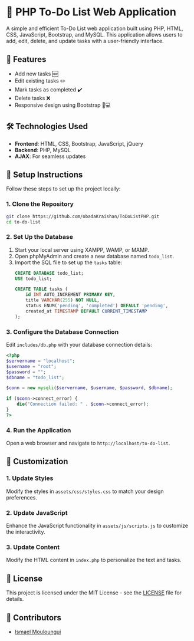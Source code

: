 
# 📝 PHP To-Do List Web Application
A simple and efficient To-Do List web application built using PHP, HTML, CSS, JavaScript, Bootstrap, and MySQL. This application allows users to add, edit, delete, and update tasks with a user-friendly interface.

## 🌟 Features
- Add new tasks 🆕
- Edit existing tasks ✏️
- Mark tasks as completed ✔️
- Delete tasks ❌
- Responsive design using Bootstrap 📱💻

## 🛠️ Technologies Used
- **Frontend**: HTML, CSS, Bootstrap, JavaScript, jQuery
- **Backend**: PHP, MySQL
- **AJAX**: For seamless updates

## 📝 Setup Instructions

Follow these steps to set up the project locally:

### 1. Clone the Repository
```bash
git clone https://github.com/obadaKraishan/ToDoListPHP.git
cd to-do-list
```

### 2. Set Up the Database
1. Start your local server using XAMPP, WAMP, or MAMP.
2. Open phpMyAdmin and create a new database named `todo_list`.
3. Import the SQL file to set up the `tasks` table:
   ```sql
   CREATE DATABASE todo_list;
   USE todo_list;

   CREATE TABLE tasks (
       id INT AUTO_INCREMENT PRIMARY KEY,
       title VARCHAR(255) NOT NULL,
       status ENUM('pending', 'completed') DEFAULT 'pending',
       created_at TIMESTAMP DEFAULT CURRENT_TIMESTAMP
   );
   ```

### 3. Configure the Database Connection
Edit `includes/db.php` with your database connection details:
```php
<?php
$servername = "localhost";
$username = "root";
$password = "";
$dbname = "todo_list";

$conn = new mysqli($servername, $username, $password, $dbname);

if ($conn->connect_error) {
    die("Connection failed: " . $conn->connect_error);
}
?>
```

### 4. Run the Application
Open a web browser and navigate to `http://localhost/to-do-list`.

## 🎨 Customization
### 1. Update Styles
Modify the styles in `assets/css/styles.css` to match your design preferences.

### 2. Update JavaScript
Enhance the JavaScript functionality in `assets/js/scripts.js` to customize the interactivity.

### 3. Update Content
Modify the HTML content in `index.php` to personalize the text and tasks.

## 📄 License
This project is licensed under the MIT License - see the [LICENSE](LICENSE) file for details.

## 👥 Contributors
- [Ismael Mouloungui](https://github.com/bobodiouf)
